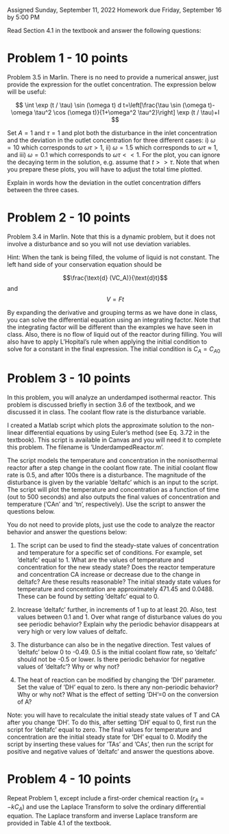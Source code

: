 Assigned Sunday, September 11, 2022
Homework due Friday, September 16 by 5:00 PM

Read Section 4.1 in the textbook and answer the following questions:

# Problem 1 - 10 points
Problem 3.5 in Marlin. There is no need to provide a numerical answer, just provide the expression for the outlet concentration. The expression below will be useful:

$$
\int \exp (t / \tau) \sin (\omega t) d t=\left[\frac{\tau \sin (\omega t)-\omega \tau^2 \cos (\omega t)}{1+\omega^2 \tau^2}\right] \exp (t / \tau)+I
$$

Set $A=1$ and $\tau=1$ and plot both the disturbance in the inlet concentration and the deviation in the outlet concentration for three different cases: i) $\omega=10$ which corresponds to $\omega \tau>1$, ii) $\omega=1.5$ which corresponds to $\omega \tau \approx 1$, and iii) $\omega=0.1$ which corresponds to $\omega \tau<<1$. For the plot, you can ignore the decaying term in the solution, e.g. assume that $t>>\tau$. Note that when you prepare these plots, you will have to adjust the total time plotted.

Explain in words how the deviation in the outlet concentration differs between the three cases.

# Problem 2 - 10 points
Problem 3.4 in Marlin. Note that this is a dynamic problem, but it does not involve a disturbance and so you will not use deviation variables.

Hint: When the tank is being filled, the volume of liquid is not constant. The left hand side of your conservation equation should be

$$\frac{\text{d} (VC_A)}{\text{d}t}$$
and
$$V=Ft$$

By expanding the derivative and grouping terms as we have done in class, you can solve the differential equation using an integrating factor. Note that the integrating factor will be different than the examples we have seen in class. Also, there is no flow of liquid out of the reactor during filling. You will also have to apply L’Hopital’s rule when applying the initial condition to solve for a constant in the final expression. The initial condition is $C_A = C_{A0}$

# Problem 3 - 10 points
In this problem, you will analyze an underdamped isothermal reactor. This problem is discussed briefly in section 3.6 of the textbook, and we discussed it in class. The coolant flow rate is the disturbance variable.

I created a Matlab script which plots the approximate solution to the non-linear differential equations by using Euler’s method (see Eq. 3.72 in the textbook). This script is available in Canvas and you will need it to complete this problem. The filename is ’UnderdampedReactor.m’.

The script models the temperature and concentration in the nonisothermal reactor after a step change in the coolant flow rate. The initial coolant flow rate is 0.5, and after 100s there is a disturbance. The magnitude of the disturbance is given by the variable ’deltafc’ which is an input to the script. The script will plot the temperature and concentration as a function of time (out to 500 seconds) and also outputs the final values of concentration and temperature (’CAn’ and ’tn’, respectively). Use the script to answer the questions below.

You do not need to provide plots, just use the code to analyze the reactor behavior and answer the questions below:

1) The script can be used to find the steady-state values of concentration and temperature for a specific set of conditions. For example, set ’deltafc’ equal to 1. What are the values of temperature and concentration for the new steady state? Does the reactor temperature and concentration CA increase or decrease due to the change in deltafc? Are these results reasonable? The initial steady state values for temperature and concentration are approximately 471.45 and 0.0488. These can be found by setting ’deltafc’ equal to 0.

2) Increase ’deltafc’ further, in increments of 1 up to at least 20. Also, test values between 0.1 and 1. Over what range of disturbance values do you see periodic behavior? Explain why the periodic behavior disappears at very high or very low values of deltafc.

3) The disturbance can also be in the negative direction. Test values of ’deltafc’ below 0 to -0.49. 0.5 is the initial coolant flow rate, so ’deltafc’ should not be -0.5 or lower. Is there periodic behavior for negative values of ’deltafc’? Why or why not?

4) The heat of reaction can be modified by changing the ’DH’ parameter. Set the value of ’DH’ equal to zero. Is there any non-periodic behavior? Why or why not? What is the effect of setting ’DH’=0 on the conversion of A?

Note: you will have to recalculate the initial steady state values of T and CA after you change ’DH’. To do this, after setting ’DH’ equal to 0, first run the script for ’deltafc’ equal to zero. The final values for temperature and concentration are the initial steady state for ’DH’ equal to 0. Modify the script by inserting these values for ’TAs’ and ’CAs’, then run the script for positive and negative values of ’deltafc’ and answer the questions above.

# Problem 4 - 10 points
Repeat Problem 1, except include a first-order chemical reaction ($r_A = -kC_A$) and use the Laplace Transform to solve the ordinary differential equation. The Laplace transform and inverse Laplace transform are provided in Table 4.1 of the textbook.